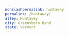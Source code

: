 ```yaml
---
﻿nonslashpermalink: huntaway
permalink: /huntaway/
alley: Huntaway
city: Greensboro Bend
state: Vermont
---
```


